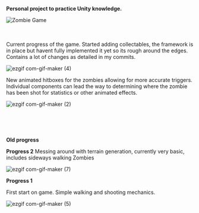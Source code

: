 **Personal project to practice Unity knowledge.**

![Zombie Game](https://user-images.githubusercontent.com/9462056/140250841-b2a18b15-59c3-4a70-8bab-b171ca25ebcd.jpg)
<br /><br /><br />

Current progress of the game. Started adding collectables, the framework is in place but havent fully implemented it yet so its rough around the edges. Contains a lot of changes as detailed in my commits. 

![ezgif com-gif-maker (4)](https://user-images.githubusercontent.com/9462056/148989821-fdbf508a-dc9e-467f-bc08-52914da50509.gif)


New animated hitboxes for the zombies allowing for more accurate triggers. Individual components can lead the way to determining where the zombie has been shot for statistics or other animated effects.

![ezgif com-gif-maker (2)](https://user-images.githubusercontent.com/9462056/148988470-f5650ab5-a852-4c61-a0f8-4c16d5238bb9.gif)



<br /><br /><br />

**Old progress**


**Progress 2**
Messing around with terrain generation, currently very basic, includes sideways walking Zombies

![ezgif com-gif-maker (7)](https://user-images.githubusercontent.com/9462056/148991504-ce414573-f308-4649-943d-21fd471d7d0a.gif)

**Progress 1**

First start on game. Simple walking and shooting mechanics. 

![ezgif com-gif-maker (5)](https://user-images.githubusercontent.com/9462056/148990454-236b0bfb-abd7-4aeb-ae5c-8d0f170d1007.gif)
